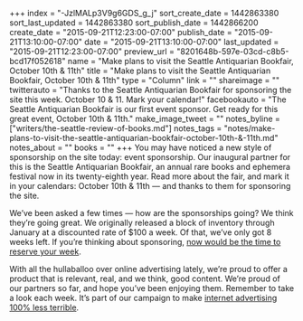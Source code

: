+++
index = "-JzlMALp3V9g6GDS_g_j"
sort_create_date = 1442863380
sort_last_updated = 1442863380
sort_publish_date = 1442866200
create_date = "2015-09-21T12:23:00-07:00"
publish_date = "2015-09-21T13:10:00-07:00"
date = "2015-09-21T13:10:00-07:00"
last_updated = "2015-09-21T12:23:00-07:00"
preview_url = "8201648b-597e-03cd-c8b5-bcd17f052618"
name = "Make plans to visit the Seattle Antiquarian Bookfair, October 10th & 11th"
title = "Make plans to visit the Seattle Antiquarian Bookfair, October 10th & 11th"
type = "Column"
link = ""
shareimage = ""
twitterauto = "Thanks to the Seattle Antiquarian Bookfair for sponsoring the site this week. October 10 & 11. Mark your calendar!"
facebookauto = "The Seattle Antiquarian Bookfair is our first event sponsor. Get ready for this great event, October 10th & 11th."
make_image_tweet = ""
notes_byline = ["writers/the-seattle-review-of-books.md"]
notes_tags = "notes/make-plans-to-visit-the-seattle-antiquarian-bookfair-october-10th-&-11th.md"
notes_about = ""
books = ""
+++
You may have noticed a new style of sponsorship on the site today: event sponsorship. Our inaugural partner for this is the Seattle Antiquarian Bookfair, an annual rare books and ephemera festival now in its twenty-eighth year. Read more about the fair, and mark it in your calendars: October 10th & 11th — and thanks to them for sponsoring the site. 

We’ve been asked a few times — how are the sponsorships going? We think they’re going great. We originally released a block of inventory through January at a discounted rate of $100 a week. Of that, we’ve only got 8 weeks left. If you’re thinking about sponsoring, [now would be the time to reserve your week](http://seattlereviewofbooks.com/sponsor/book/). 

With all the hullaballoo over online advertising lately, we’re proud to offer a product that is relevant, real, and we think, good content. We’re proud of our partners so far, and hope you’ve been enjoying them. Remember to take a look each week. It’s part of our campaign to make [internet advertising 100% less terrible](http://seattlereviewofbooks.com/notes/2015/08/05/help-us-make-internet-advertisements-100-percent-less-terrible/).





